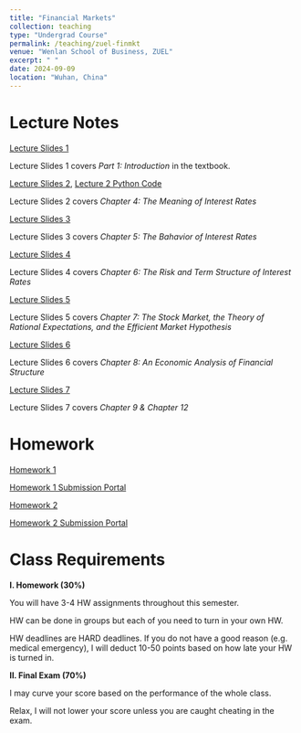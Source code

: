 ```yaml
---
title: "Financial Markets"
collection: teaching
type: "Undergrad Course"
permalink: /teaching/zuel-finmkt
venue: "Wenlan School of Business, ZUEL"
excerpt: " "
date: 2024-09-09
location: "Wuhan, China"
---
```


# Lecture Notes

[Lecture Slides 1](https://github.com/Anonymous-Y/my_website/blob/78439c3d978b309bfc698f39b490aafcc64711ff/files/ZUEL/financial_markets/FinancialMarket_1.pdf)

Lecture Slides 1 covers *Part 1: Introduction* in the textbook.

[Lecture Slides 2](https://github.com/Anonymous-Y/my_website/blob/99ce08a0ec7ca8befa0bd2afde7a7d49b3259863/files/ZUEL/financial_markets/FinancialMarket_2.pdf), [Lecture 2 Python Code](https://github.com/Anonymous-Y/my_website/blob/99ce08a0ec7ca8befa0bd2afde7a7d49b3259863/files/ZUEL/financial_markets/numpy_financial_fun.py)


Lecture Slides 2 covers *Chapter 4: The Meaning of Interest Rates*

[Lecture Slides 3](https://github.com/Anonymous-Y/my_website/blob/99ce08a0ec7ca8befa0bd2afde7a7d49b3259863/files/ZUEL/financial_markets/FinancialMarket_3.pdf)

Lecture Slides 3 covers *Chapter 5: The Bahavior of Interest Rates*

[Lecture Slides 4](https://github.com/Anonymous-Y/my_website/blob/36b4fa91285c1ef1461a11b8d0c956d3717754e1/files/ZUEL/financial_markets/FinancialMarket_4.pdf)

Lecture Slides 4 covers *Chapter 6: The Risk and Term Structure of Interest Rates*

[Lecture Slides 5](https://github.com/Anonymous-Y/my_website/blob/36b4fa91285c1ef1461a11b8d0c956d3717754e1/files/ZUEL/financial_markets/FinancialMarket_5.pdf)

Lecture Slides 5 covers *Chapter 7: The Stock Market, the Theory of Rational Expectations, and the Efficient Market Hypothesis*

[Lecture Slides 6](https://github.com/Anonymous-Y/my_website/blob/36b4fa91285c1ef1461a11b8d0c956d3717754e1/files/ZUEL/financial_markets/FinancialMarket_6.pdf)

Lecture Slides 6 covers *Chapter 8: An Economic Analysis of Financial Structure*

[Lecture Slides 7](https://github.com/Anonymous-Y/my_website/blob/36b4fa91285c1ef1461a11b8d0c956d3717754e1/files/ZUEL/financial_markets/FinancialMarket_7.pdf)

Lecture Slides 7 covers *Chapter 9 & Chapter 12*

<!---[Lecture Slides 8](https://github.com/Anonymous-Y/my_website/blob/5c70950b6fd1fd6dfb18a7041110122a949b4b9d/files/ZUEL/financial_markets/FinancialMarket_8.pdf)--->

<!---Lecture Slides 8 covers *Chapter 11: The Money Markets*--->

<!---[Lecture Slides 9](https://github.com/Anonymous-Y/my_website/blob/5c70950b6fd1fd6dfb18a7041110122a949b4b9d/files/ZUEL/financial_markets/FinancialMarket_9.pdf)--->

<!---Lecture Slides 9 covers *Chapter 12: The Bond Markets*, [Lecture 9 Math Note](https://github.com/Anonymous-Y/my_website/blob/5c70950b6fd1fd6dfb18a7041110122a949b4b9d/files/ZUEL/financial_markets/FinancialMarket_9_MathNote.pdf)--->

<!---[Lecture Sildes 10](https://github.com/Anonymous-Y/my_website/blob/5c70950b6fd1fd6dfb18a7041110122a949b4b9d/files/ZUEL/financial_markets/FinancialMarket_10.pdf)--->

<!---Lecture Slides 10 covers *Chapter 13: The Stock Market*, [Lecture 10 Math Note](https://github.com/Anonymous-Y/my_website/blob/5c70950b6fd1fd6dfb18a7041110122a949b4b9d/files/ZUEL/financial_markets/FinancialMarket_10_MathNote.pdf)--->

<!---[Lecture Slides 11](https://github.com/Anonymous-Y/my_website/blob/76cb6e5c29f204e39ce7eb12fc90b487bebbfe14/files/ZUEL/financial_markets/FinancialMarket_11.pdf)--->

<!---Lecture Slides 11 covers *Chapter 14: The Mortgage Market*--->

<!---[Lecture Slides 12](https://github.com/Anonymous-Y/my_website/blob/76cb6e5c29f204e39ce7eb12fc90b487bebbfe14/files/ZUEL/financial_markets/FinancialMarket_12.pdf)--->

<!---Lecture Slides 12 covers *Chapter 15: The Foreign Exchange Market*--->

<!---[Lecture Slides 13](https://github.com/Anonymous-Y/my_website/blob/76cb6e5c29f204e39ce7eb12fc90b487bebbfe14/files/ZUEL/financial_markets/FinancialMarket_13.pdf)--->

<!---Lecture Slides 13 covers *Chapter 16: The International Financial System*--->

<!---[Lecture Slides 14](https://github.com/Anonymous-Y/my_website/blob/76cb6e5c29f204e39ce7eb12fc90b487bebbfe14/files/ZUEL/financial_markets/FinancialMarket_14.pdf)--->

<!---Lecture Slides 14 covers *Chapter 24: Hedging with Financial Derivatives*--->


# Homework

[Homework 1](https://github.com/Anonymous-Y/my_website/blob/383f4b1b15b3abba3eacf6b2ba49c338b84dcfbe/files/ZUEL/financial_markets/Financial%20Markets%20Homework%201.pdf)

[Homework 1 Submission Portal](https://docs.qq.com/form/page/DU2FyWnpPV0lBeGla)

[Homework 2](https://github.com/Anonymous-Y/my_website/blob/8b3fc48ca8ec324228f0f23fe7570168eba5c7e0/files/ZUEL/financial_markets/Financial%20Markets%20Homework%202.pdf)

[Homework 2 Submission Portal](https://docs.qq.com/form/page/DU1hEV3lwZENCZ05h)

<!---[Homework 3](https://github.com/Anonymous-Y/my_website/blob/9ea7496451b66028dfd36591d77e96e0a19259b7/files/ZUEL/financial_markets/Financial%20Markets%20Homework%203.pdf)--->

<!---[Homework 3 Submission Portal](https://docs.qq.com/form/page/DU2hHcnB2eEtrV1Nn)--->


# Class Requirements

**I. Homework (30%)**

You will have 3-4 HW assignments throughout this semester.

HW can be done in groups but each of you need to turn in your own HW.

HW deadlines are HARD deadlines. If you do not have a good reason (e.g. medical emergency), I will deduct 10-50 points based on how late your HW is turned in.

**II. Final Exam (70%)**

I may curve your score based on the performance of the whole class. 

Relax, I will not lower your score unless you are caught cheating in the exam. 

